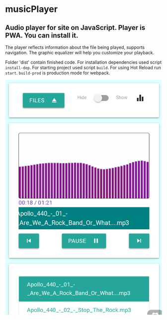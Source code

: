 # musicPlayer
Audio player for site on JavaScript.
Player is PWA. You can install it.
---
The player reflects information about the file being played, supports navigation. The graphic equalizer will help you customize your playback.

Folder 'dist' contain finished code.
For installation dependencies used script `install-dep`.
For starting project used script `build`.
For using Hot Reload run `start`.
`build-prod` is production mode for webpack.

![musicPlayer](/player.png "musicPlayer")